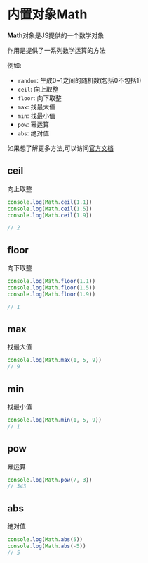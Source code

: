 # 内置对象Math

**Math**对象是JS提供的一个数学对象

作用是提供了一系列数学运算的方法

例如:

* `random`: 生成0~1之间的随机数(包括0不包括1)
* `ceil`: 向上取整
* `floor`: 向下取整
* `max`: 找最大值
* `min`: 找最小值
* `pow`: 幂运算
* `abs`: 绝对值

如果想了解更多方法,可以访问[官方文档](https://developer.mozilla.org/zh-CN/docs/Web/JavaScript/Reference/Global_Objects/Math)

## ceil

向上取整

```js
console.log(Math.ceil(1.1))
console.log(Math.ceil(1.5))
console.log(Math.ceil(1.9))

// 2
```

## floor

向下取整

```js
console.log(Math.floor(1.1))
console.log(Math.floor(1.5))
console.log(Math.floor(1.9))

// 1
```

## max

找最大值

```js
console.log(Math.max(1, 5, 9))
// 9
```

## min

找最小值

```js
console.log(Math.min(1, 5, 9))
// 1
```

## pow

幂运算

```js
console.log(Math.pow(7, 3))
// 343
```

## abs

绝对值

```js
console.log(Math.abs(5))
console.log(Math.abs(-5))
// 5
```


